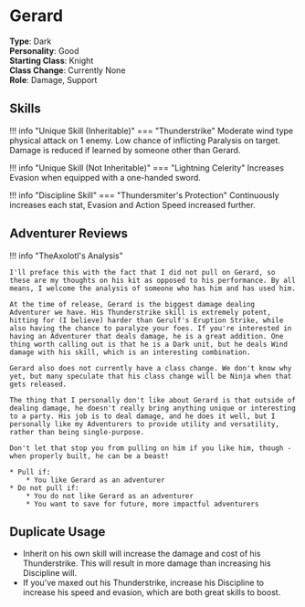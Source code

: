 # Gerard

**Type**: Dark  
**Personality**: Good  
**Starting Class**: Knight  
**Class Change**: Currently None  
**Role**: Damage, Support

## Skills

!!! info "Unique Skill (Inheritable)"
    === "Thunderstrike"
        Moderate wind type physical attack on 1 enemy. Low chance of inflicting Paralysis on target. Damage is reduced if learned by someone other than Gerard.

!!! info "Unique Skill (Not Inheritable)"
    === "Lightning Celerity"
        Increases Evasion when equipped with a one-handed sword.

!!! info "Discipline Skill"
    === "Thundersmiter's Protection"
    Continuously increases each stat, Evasion and Action Speed increased further.

## Adventurer Reviews

!!! info "TheAxolotl's Analysis"

    I'll preface this with the fact that I did not pull on Gerard, so these are my thoughts on his kit as opposed to his performance. By all means, I welcome the analysis of someone who has him and has used him.

    At the time of release, Gerard is the biggest damage dealing Adventurer we have. His Thunderstrike skill is extremely potent, hitting for (I believe) harder than Gerulf's Eruption Strike, while also having the chance to paralyze your foes. If you're interested in having an Adventurer that deals damage, he is a great addition. One thing worth calling out is that he is a Dark unit, but he deals Wind damage with his skill, which is an interesting combination.

    Gerard also does not currently have a class change. We don't know why yet, but many speculate that his class change will be Ninja when that gets released.

    The thing that I personally don't like about Gerard is that outside of dealing damage, he doesn't really bring anything unique or interesting to a party. His job is to deal damage, and he does it well, but I personally like my Adventurers to provide utility and versatility, rather than being single-purpose.

    Don't let that stop you from pulling on him if you like him, though - when properly built, he can be a beast!

    * Pull if:
        * You like Gerard as an adventurer
    * Do not pull if:
        * You do not like Gerard as an adventurer
        * You want to save for future, more impactful adventurers
    
## Duplicate Usage

* Inherit on his own skill will increase the damage and cost of his Thunderstrike. This will result in more damage than increasing his Discipline will.
* If you've maxed out his Thunderstrike, increase his Discipline to increase his speed and evasion, which are both great skills to boost.